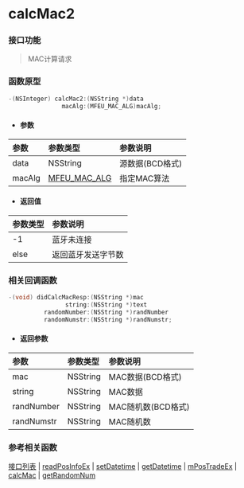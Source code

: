 # calcMac2

### 接口功能
> MAC计算请求

### 函数原型

```objective-c
-(NSInteger) calcMac2:(NSString *)data
               macAlg:(MFEU_MAC_ALG)macAlg;
```

- #### 参数
| 参数 | 参数类型 | 参数说明 |
| :-------- | :--------| :------ |
| data| NSString | 源数据(BCD格式) |
| macAlg| [MFEU_MAC_ALG](enum.md#MFEU_MAC_ALG) | 指定MAC算法 |


- #### 返回值
| 参数类型 | 参数说明 |
| :--------| :------ |
| -1 | 蓝牙未连接 |
| else | 返回蓝牙发送字节数 |

### 相关回调函数

```objective-c
-(void) didCalcMacResp:(NSString *)mac
                string:(NSString *)text
          randomNumber:(NSString *)randNumber
          randomNumstr:(NSString *)randNumstr;
```

- #### 返回参数
| 参数 | 参数类型 | 参数说明 |
| :-------- | :--------| :------ |
| mac| NSString | MAC数据(BCD格式) |
| string| NSString | MAC数据 |
| randNumber| NSString | MAC随机数(BCD格式) |
| randNumstr| NSString | MAC随机数 |


### 参考相关函数
[接口列表](../README.md) | [readPosInfoEx](readPosInfoEx.md) | [setDatetime](setDatetime.md) | [getDatetime](getDatetime.md) | [mPosTradeEx](mPosTradeEx.md) | [calcMac](calcMac.md) | [getRandomNum](getRandomNum.md)

